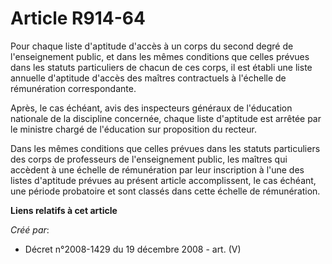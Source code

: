 # Article R914-64

Pour chaque liste d'aptitude d'accès à un corps du second degré de  l'enseignement public, et dans les mêmes conditions que
celles prévues dans les  statuts particuliers de chacun de ces corps, il est établi une liste annuelle  d'aptitude d'accès
des maîtres contractuels à l'échelle de rémunération  correspondante.

Après, le cas échéant, avis des inspecteurs  généraux de l'éducation nationale de la discipline concernée, chaque liste
d'aptitude est arrêtée par le ministre chargé de l'éducation sur proposition du  recteur.

Dans les mêmes conditions que celles prévues dans les  statuts particuliers des corps de professeurs de l'enseignement
public, les  maîtres qui accèdent à une échelle de rémunération par leur inscription à l'une  des listes d'aptitude prévues
au présent article accomplissent, le cas échéant,  une période probatoire et sont classés dans cette échelle de rémunération.

**Liens relatifs à cet article**

_Créé par_:

  - Décret n°2008-1429 du 19 décembre 2008 - art. (V)

